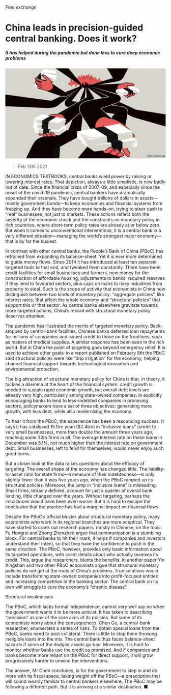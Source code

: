 ###### Free exchange

# China leads in precision-guided central banking. Does it work? 

##### It has helped during the pandemic but done less to cure deep economic problems 

![image](images/20210213_FND000.jpg) 

> Feb 13th 2021 


IN ECONOMICS TEXTBOOKS, central banks wield power by raising or lowering interest rates. That depiction, always a little simplistic, is now badly out of date. Since the financial crisis of 2007-09, and especially since the onset of the covid-19 pandemic, central bankers have dramatically expanded their arsenals. They have bought trillions of dollars in assets—mostly government bonds—to keep economies and financial systems from freezing up. And they have become more hands-on, trying to steer cash to “real” businesses, not just to markets. These actions reflect both the severity of the economic shock and the constraints on monetary policy in rich countries, where short-term policy rates are already at or below zero. But when it comes to unconventional interventions, it is a central bank in a very different situation—managing the world’s strongest major economy—that is by far the busiest.


In contrast with other central banks, the People’s Bank of China (PBoC) has refrained from expanding its balance-sheet. Yet it is ever more determined to guide money flows. Since 2014 it has introduced at least ten separate targeted tools to that end, and tweaked them constantly. There have been credit facilities for small businesses and farmers, new money for the construction of affordable housing, adjustments to banks’ required reserves if they lend to favoured sectors, plus caps on loans to risky industries from property to steel. Such is the scope of activity that economists in China now distinguish between two kinds of monetary policy: “aggregate policies”, like interest rates, that affect the whole economy and “structural policies” that support this or that sector. As central banks elsewhere gravitate towards more targeted actions, China’s record with structural monetary policy deserves attention.



The pandemic has illustrated the merits of targeted monetary policy. Back-stopped by central-bank facilities, Chinese banks deferred loan repayments for millions of companies and issued credit to those on the frontlines, such as makers of medical supplies. A similar response has been seen in the rich world. But in China the point of targeting goes beyond emergency relief. It is used to achieve other goals: in a report published on February 8th the PBoC said structural policies were like “drip irrigation” for the economy, helping channel financial support towards technological innovation and environmental protection.


The big attraction of structural monetary policy for China is that, in theory, it tackles a dilemma at the heart of the financial system: credit growth is needed to sustain rapid economic growth, but overall debt levels are already very high, particularly among state-owned companies. In explicitly encouraging banks to lend to less-indebted companies in promising sectors, policymakers have a set of three objectives: generating more growth, with less debt, while also modernising the economy.


To hear it from the PBoC, the experience has been a resounding success. It says it has catalysed 15.1trn yuan ($2.4trn) in “inclusive loans” (credit to very small businesses), more than double the amount three years ago, reaching some 32m firms in all. The average interest rate on these loans in December was 5.1%, not much higher than the interest rate on government debt. Small businesses, left to fend for themselves, would never enjoy such good terms.


But a closer look at the data raises questions about the efficacy of targeting. The overall shape of the economy has changed little. The liability-to-asset ratio for state firms—a measure of their indebtedness—is only slightly lower than it was five years ago, when the PBoC ramped up its structural policies. Moreover, the jump in “inclusive loans” is misleading. Small firms, broadly defined, account for just a quarter of overall bank lending, little changed over the years. Without targeting, perhaps the imbalances would have been even worse. But it is hard to escape the conclusion that the practice has had a marginal impact on financial flows.


Despite the PBoC’s official bluster about structural monetary policy, many economists who work in its regional branches are more sceptical. They have started to crank out research papers, mostly in Chinese, on the topic. Fu Hongrui and Zhong Zhenzhen argue that communication is a stumbling block. For central banks to hit their mark, it helps if companies and investors understand their intent, so that they have the confidence to push in the same direction. The PBoC, however, provides only basic information about its targeted operations, with scant details about who actually receives its credit. This, argue the researchers, blunts the benefits. In another paper Yin Xingshan and two other PBoC economists argue that structural monetary policies do not get at the roots of China’s problems. True solutions would include transforming state-owned companies into profit-focused entities and increasing competition in the banking sector. The central bank on its own will struggle to cure the economy’s “chronic disease”.

Structural weaknesses


The PBoC, which lacks formal independence, cannot very well say no when the government wants it to be more activist. It has taken to describing “precision” as one of the core aims of its policies. But some of its economists worry about the consequences. Chen Ge, a central-bank researcher, enumerates a series of risks. To obtain special loans from the PBoC, banks need to post collateral. There is little to stop them throwing ineligible loans into the mix. The central bank thus faces balance-sheet hazards if some of the dodgier assets go bad. Moreover, it is hard to monitor whether banks use the credit as promised. And if companies and banks become more reliant on the PBoC for direct support, it will grow progressively harder to unwind the interventions.


The answer, Mr Chen concludes, is for the government to step in and do more with its fiscal space, taking weight off the PBoC—a prescription that will sound wearily familiar to central bankers elsewhere. The PBoC may be following a different path. But it is arriving at a similar destination. ■

